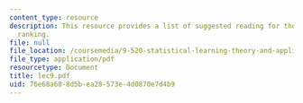 ```yaml
---
content_type: resource
description: This resource provides a list of suggested reading for the session on
  ranking.
file: null
file_location: /coursemedia/9-520-statistical-learning-theory-and-applications-spring-2006/76e68a688d5bea28573e4d0870e7d4b9_lec9.pdf
file_type: application/pdf
resourcetype: Document
title: lec9.pdf
uid: 76e68a68-8d5b-ea28-573e-4d0870e7d4b9
---
```

